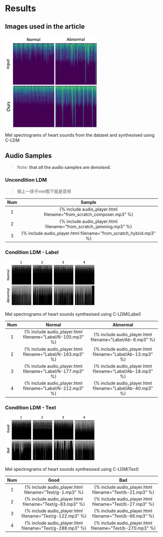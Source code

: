 # Results

## Images used in the article

<img src="pics/result-paper.png" alt="evolution" style="max-width: 60%;">
<p class="caption">Mel spectrograms of heart sounds from the dataset and synthesised using C-LDM</p>

## Audio Samples

> Note: __that all the audio samples are denoised.__

### Uncondition LDM

>  搞上一排子mel图下面是音频

| Num | Sample                                                               |
|:---:|:--------------------------------------------------------------------:|
|  1  | {% include audio_player.html filename="from_scratch_composer.mp3" %} |
|  2  | {% include audio_player.html filename="from_scratch_jamming.mp3" %}  |
|  3  | {% include audio_player.html filename="from_scratch_hybrid.mp3" %}   |

### Condition LDM - Label

<img src="pics/Label.png" alt="evolution" style="max-width: 60%;">
<p class="caption">Mel spectrograms of heart sounds synthesised using C-LDM(Label)</p>

| Num |                           Normal                           |                          Abnormal                          |
|:---:|:----------------------------------------------------------:|:----------------------------------------------------------:|
|  1  | {% include audio_player.html filename="Label/N-105.mp3" %} | {% include audio_player.html filename="Label/Ab-8.mp3" %}  |
|  2  | {% include audio_player.html filename="Label/N-163.mp3" %} | {% include audio_player.html filename="Label/Ab-13.mp3" %} |
|  3  | {% include audio_player.html filename="Label/N-177.mp3" %} | {% include audio_player.html filename="Label/Ab-18.mp3" %} |
|  4  | {% include audio_player.html filename="Label/N-212.mp3" %} | {% include audio_player.html filename="Label/Ab-40.mp3" %} |

### Condition LDM - Text

<img src="pics/Text.png" alt="evolution" style="max-width: 60%;">
<p class="caption">Mel spectrograms of heart sounds synthesised using C-LDM(Text)</p>

| Num |                           Good                            |                            Bad                            |
|:---:|:---------------------------------------------------------:|:---------------------------------------------------------:|
|  1  |  {% include audio_player.html filename="Text/g-1.mp3" %}  | {% include audio_player.html filename="Text/b-21.mp3" %}  |
|  2  | {% include audio_player.html filename="Text/g-83.mp3" %}  | {% include audio_player.html filename="Text/b-27.mp3" %}  |
|  3  | {% include audio_player.html filename="Text/g-122.mp3" %} | {% include audio_player.html filename="Text/b-66.mp3" %}  |
|  4  | {% include audio_player.html filename="Text/g-288.mp3" %} | {% include audio_player.html filename="Text/b-270.mp3" %} |